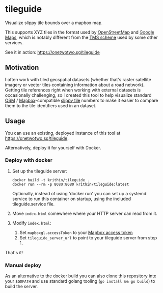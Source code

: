 # tileguide
Visualize slippy tile bounds over a mapbox map.

This supports XYZ tiles in the format used by [OpenStreetMap](https://wiki.openstreetmap.org/wiki/Slippy_map_tilenames) and [Google Maps](https://developers.google.com/maps/documentation/javascript/coordinates#tile-coordinates), which is notably different from the [TMS scheme](https://gist.github.com/tmcw/4954720) used by some other services.

See it in action: https://onetwotwo.sg/tileguide

## Motivation
I often work with tiled geospatial datasets (whether that's raster satellite imagery or vector tiles containing information about a road network). Getting tile references right when working with external datasets is occasionally challenging, so I created this tool to help visualize standard [OSM](https://wiki.openstreetmap.org/wiki/Slippy_Map) / [Mapbox](https://docs.mapbox.com/vector-tiles/reference/)-compatible [slippy tile](https://en.wikipedia.org/wiki/Tiled_web_map) numbers to make it easier to compare them to the tile identifiers used in an dataset.

## Usage

You can use an existing, deployed instance of this tool at https://onetwotwo.sg/tileguide.

Alternatively, deploy it for yourself with Docker.

### Deploy with docker

1. Set up the tileguide server:
    ```
    docker build -t krithin/tileguide .
    docker run --rm -p 8080:8080 krithin/tileguide:latest
    ```
    Optionally, instead of using 'docker run' you can set up a systemd service to run this container on startup, using the included tileguide.service file.

1. Move `index.html` somewhere where your HTTP server can read from it.

1. Modify `index.html`:
	1. Set `mapboxgl.accessToken` to your [Mapbox access token](https://docs.mapbox.com/help/how-mapbox-works/access-tokens/)
	1. Set `tileguide_server_url` to point to your tileguide server from step 1.

That's it!

### Manual deploy

As an alternative to the docker build you can also clone this repository into your `$GOPATH` and use standard golang tooling (`go install && go build`) to build the server.
